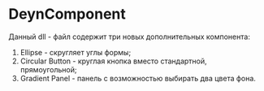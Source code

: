 # DeynComponent

Данный dll - файл содержит три новых дополнительных компонента:

1. Ellipse - скругляет углы формы;
2. Circular Button - круглая кнопка вместо стандартной, прямоугольной;
3. Gradient Panel - панель с возможностью выбирать два цвета фона.
